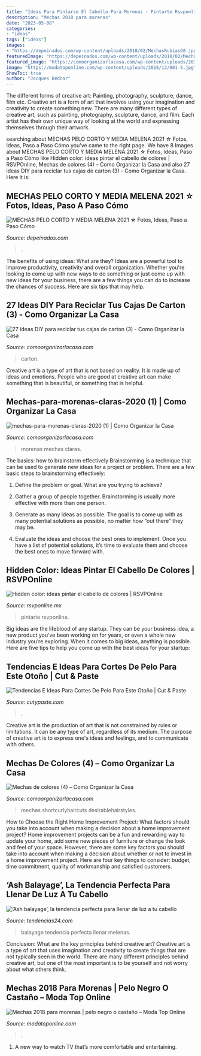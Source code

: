 ```yaml
---
title: "Ideas Para Pintarse El Cabello Para Morenas - Pintarte Rsvponline"
description: "Mechas 2018 para morenas"
date: "2023-05-08"
categories:
- "ideas"
tags: ["ideas"]
images:
- "https://depeinados.com/wp-content/uploads/2018/02/MechasRubias68.jpg"
featuredImage: "https://depeinados.com/wp-content/uploads/2018/02/MechasRubias68.jpg"
featured_image: "https://comoorganizarlacasa.com/wp-content/uploads/2017/06/27-ideas-DIY-para-reciclar-tus-cajas-de-carton-3.jpg"
image: "https://modatoponline.com/wp-content/uploads/2016/12/001-5.jpg"
ShowToc: true
author: "Jacques Bednar"
---
```



The different forms of creative art: Painting, photography, sculpture, dance, film etc.
Creative art is a form of art that involves using your imagination and creativity to create something new. There are many different types of creative art, such as painting, photography, sculpture, dance, and film. Each artist has their own unique way of looking at the world and expressing themselves through their artwork.

	

		
searching about MECHAS PELO CORTO Y MEDIA MELENA 2021 ☆ Fotos, Ideas, Paso a Paso Cómo you've came to the right page. We have 8 Images about MECHAS PELO CORTO Y MEDIA MELENA 2021 ☆ Fotos, Ideas, Paso a Paso Cómo like Hidden color: ideas pintar el cabello de colores | RSVPOnline, Mechas de colores (4) – Como Organizar la Casa and also 27 ideas DIY para reciclar tus cajas de carton (3) - Como Organizar la Casa. Here it is:
		
    
## MECHAS PELO CORTO Y MEDIA MELENA 2021 ☆ Fotos, Ideas, Paso A Paso Cómo

<img loading=lazy src="https://depeinados.com/wp-content/uploads/2018/02/MechasRubias68.jpg" onerror="this.onerror=null;this.src='https://tse4.mm.bing.net/th?id=OIP.TO9rlPpd0V9TYJnZ602miQHaJ4&amp;pid=15.1';" alt="MECHAS PELO CORTO Y MEDIA MELENA 2021 ☆ Fotos, Ideas, Paso a Paso Cómo">

_Source: depeinados.com_

>. 

	

The benefits of using ideas: What are they?
Ideas are a powerful tool to improve productivity, creativity and overall organization. Whether you're looking to come up with new ways to do something or just come up with new ideas for your business, there are a few things you can do to increase the chances of success. Here are six tips that may help.

    
## 27 Ideas DIY Para Reciclar Tus Cajas De Carton (3) - Como Organizar La Casa

<img loading=lazy src="https://comoorganizarlacasa.com/wp-content/uploads/2017/06/27-ideas-DIY-para-reciclar-tus-cajas-de-carton-3.jpg" onerror="this.onerror=null;this.src='https://tse2.mm.bing.net/th?id=OIP.OvZ3HRaZIdVUWS7d4LaSEgHaJ4&amp;pid=15.1';" alt="27 ideas DIY para reciclar tus cajas de carton (3) - Como Organizar la Casa">

_Source: comoorganizarlacasa.com_

>carton. 

	

Creative art is a type of art that is not based on reality. It is made up of ideas and emotions. People who are good at creative art can make something that is beautiful, or something that is helpful.

    
## Mechas-para-morenas-claras-2020 (1) | Como Organizar La Casa

<img loading=lazy src="https://comoorganizarlacasa.com/wp-content/uploads/2020/10/mechas-para-morenas-claras-2020-1.jpg" onerror="this.onerror=null;this.src='https://tse1.mm.bing.net/th?id=OIP.ach1822CN1bUArjbGEQTRwHaL3&amp;pid=15.1';" alt="mechas-para-morenas-claras-2020 (1) | Como Organizar la Casa">

_Source: comoorganizarlacasa.com_

>morenas mechas claras. 

	

The basics: how to brainstorm effectively
Brainstorming is a technique that can be used to generate new ideas for a project or problem. There are a few basic steps to brainstorming effectively:
1. Define the problem or goal. What are you trying to achieve?

2. Gather a group of people together. Brainstorming is usually more effective with more than one person.

3. Generate as many ideas as possible. The goal is to come up with as many potential solutions as possible, no matter how “out there” they may be.

4. Evaluate the ideas and choose the best ones to implement. Once you have a list of potential solutions, it’s time to evaluate them and choose the best ones to move forward with.

    
## Hidden Color: Ideas Pintar El Cabello De Colores | RSVPOnline

<img loading=lazy src="https://cdn2.rsvponline.mx/files/rsvp/styles/wide/public/images/main/2020/hidden_color_portada.jpg" onerror="this.onerror=null;this.src='https://tse1.mm.bing.net/th?id=OIP.yD0h3XOHWTwp_QcEQFjnPwHaD7&amp;pid=15.1';" alt="Hidden color: ideas pintar el cabello de colores | RSVPOnline">

_Source: rsvponline.mx_

>pintarte rsvponline. 

	

Big ideas are the lifeblood of any startup. They can be your business idea, a new product you’ve been working on for years, or even a whole new industry you’re exploring. When it comes to big ideas, anything is possible. Here are five tips to help you come up with the best ideas for your startup: 

    
## Tendencias E Ideas Para Cortes De Pelo Para Este Otoño | Cut &amp; Paste

<img loading=lazy src="http://www.cutypaste.com/wp-content/uploads/2017/03/refinery29.jpg" onerror="this.onerror=null;this.src='https://tse1.mm.bing.net/th?id=OIP.7zIgI8IdbRAoQbAF0GFsPwHaLH&amp;pid=15.1';" alt="Tendencias E Ideas Para Cortes De Pelo Para Este Otoño | Cut &amp; Paste">

_Source: cutypaste.com_

>. 

	

Creative art is the production of art that is not constrained by rules or limitations. It can be any type of art, regardless of its medium. The purpose of creative art is to express one's ideas and feelings, and to communicate with others.

    
## Mechas De Colores (4) – Como Organizar La Casa

<img loading=lazy src="https://comoorganizarlacasa.com/wp-content/uploads/2017/12/Mechas-de-colores-4.jpg" onerror="this.onerror=null;this.src='https://tse4.mm.bing.net/th?id=OIP.4pBQraeY0ZJ_UpoNpKCAwwHaJ4&amp;pid=15.1';" alt="Mechas de colores (4) – Como Organizar la Casa">

_Source: comoorganizarlacasa.com_

>mechas shortcurlyhaircuts desirablehairstyles. 

	

How to Choose the Right Home Improvement Project: What factors should you take into account when making a decision about a home improvement project?
Home improvement projects can be a fun and rewarding way to update your home, add some new pieces of furniture or change the look and feel of your space. However, there are some key factors you should take into account when making a decision about whether or not to invest in a home improvement project. Here are four key things to consider: budget, time commitment, quality of workmanship and satisfied customers.

    
## ‘Ash Balayage’, La Tendencia Perfecta Para Llenar De Luz A Tu Cabello

<img loading=lazy src="https://www.tendencias24.com/wp-content/uploads/2020/07/Ash-Balayage-8-561x700-2.jpg" onerror="this.onerror=null;this.src='https://tse3.mm.bing.net/th?id=OIP.q9jJZgyMua9NST467jjqDwHaJP&amp;pid=15.1';" alt="‘Ash balayage’, la tendencia perfecta para llenar de luz a tu cabello">

_Source: tendencias24.com_

>balayage tendencia perfecta llenar melenas. 

	

Conclusion: What are the key principles behind creative art?
Creative art is a type of art that uses imagination and creativity to create things that are not typically seen in the world. There are many different principles behind creative art, but one of the most important is to be yourself and not worry about what others think.

    
## Mechas 2018 Para Morenas | Pelo Negro O Castaño – Moda Top Online

<img loading=lazy src="https://modatoponline.com/wp-content/uploads/2016/12/001-5.jpg" onerror="this.onerror=null;this.src='https://tse1.mm.bing.net/th?id=OIP.yQUrTYtQKZZTZrWBklgIpQHaHa&amp;pid=15.1';" alt="Mechas 2018 para morenas | pelo negro o castaño – Moda Top Online">

_Source: modatoponline.com_

>. 

	

1. A new way to watch TV that’s more comfortable and entertaining.

